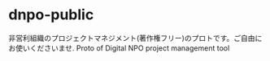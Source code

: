 # dnpo-public
非営利組織のプロジェクトマネジメント(著作権フリー)のプロトです。ご自由にお使いくださいませ. Proto of Digital NPO project management tool
